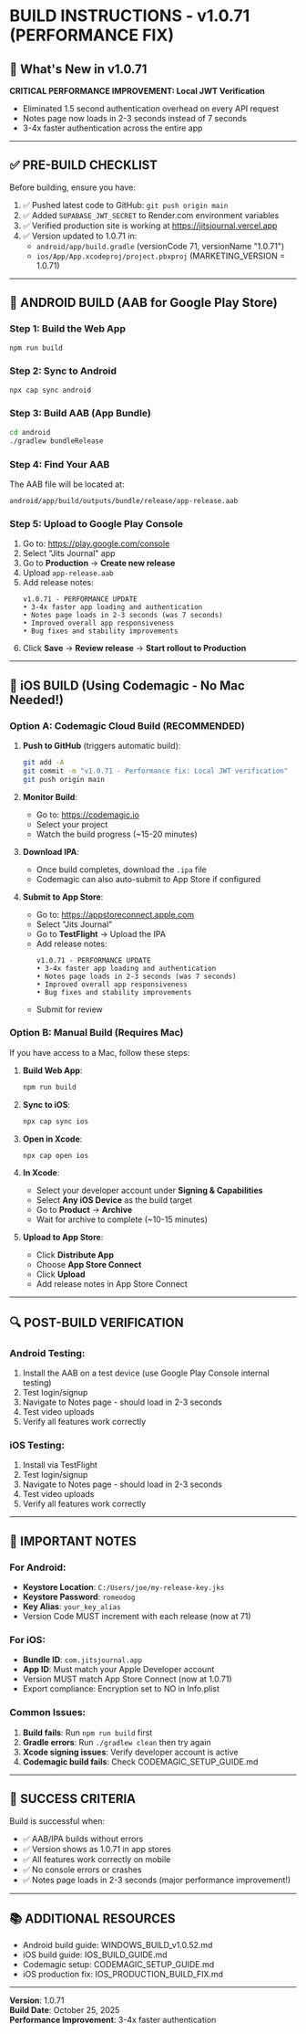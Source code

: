 # BUILD INSTRUCTIONS - v1.0.71 (PERFORMANCE FIX)

## 🚀 What's New in v1.0.71
**CRITICAL PERFORMANCE IMPROVEMENT: Local JWT Verification**
- Eliminated 1.5 second authentication overhead on every API request
- Notes page now loads in 2-3 seconds instead of 7 seconds
- 3-4x faster authentication across the entire app

---

## ✅ PRE-BUILD CHECKLIST

Before building, ensure you have:
1. ✅ Pushed latest code to GitHub: `git push origin main`
2. ✅ Added `SUPABASE_JWT_SECRET` to Render.com environment variables
3. ✅ Verified production site is working at https://jitsjournal.vercel.app
4. ✅ Version updated to 1.0.71 in:
   - `android/app/build.gradle` (versionCode 71, versionName "1.0.71")
   - `ios/App/App.xcodeproj/project.pbxproj` (MARKETING_VERSION = 1.0.71)

---

## 📱 ANDROID BUILD (AAB for Google Play Store)

### Step 1: Build the Web App
```bash
npm run build
```

### Step 2: Sync to Android
```bash
npx cap sync android
```

### Step 3: Build AAB (App Bundle)
```bash
cd android
./gradlew bundleRelease
```

### Step 4: Find Your AAB
The AAB file will be located at:
```
android/app/build/outputs/bundle/release/app-release.aab
```

### Step 5: Upload to Google Play Console
1. Go to: https://play.google.com/console
2. Select "Jits Journal" app
3. Go to **Production** → **Create new release**
4. Upload `app-release.aab`
5. Add release notes:
   ```
   v1.0.71 - PERFORMANCE UPDATE
   • 3-4x faster app loading and authentication
   • Notes page loads in 2-3 seconds (was 7 seconds)
   • Improved overall app responsiveness
   • Bug fixes and stability improvements
   ```
6. Click **Save** → **Review release** → **Start rollout to Production**

---

## 🍎 iOS BUILD (Using Codemagic - No Mac Needed!)

### Option A: Codemagic Cloud Build (RECOMMENDED)

1. **Push to GitHub** (triggers automatic build):
   ```bash
   git add -A
   git commit -m "v1.0.71 - Performance fix: Local JWT verification"
   git push origin main
   ```

2. **Monitor Build**:
   - Go to: https://codemagic.io
   - Select your project
   - Watch the build progress (~15-20 minutes)

3. **Download IPA**:
   - Once build completes, download the `.ipa` file
   - Codemagic can also auto-submit to App Store if configured

4. **Submit to App Store**:
   - Go to: https://appstoreconnect.apple.com
   - Select "Jits Journal"
   - Go to **TestFlight** → Upload the IPA
   - Add release notes:
     ```
     v1.0.71 - PERFORMANCE UPDATE
     • 3-4x faster app loading and authentication
     • Notes page loads in 2-3 seconds (was 7 seconds)
     • Improved overall app responsiveness
     • Bug fixes and stability improvements
     ```
   - Submit for review

### Option B: Manual Build (Requires Mac)

If you have access to a Mac, follow these steps:

1. **Build Web App**:
   ```bash
   npm run build
   ```

2. **Sync to iOS**:
   ```bash
   npx cap sync ios
   ```

3. **Open in Xcode**:
   ```bash
   npx cap open ios
   ```

4. **In Xcode**:
   - Select your developer account under **Signing & Capabilities**
   - Select **Any iOS Device** as the build target
   - Go to **Product** → **Archive**
   - Wait for archive to complete (~10-15 minutes)

5. **Upload to App Store**:
   - Click **Distribute App**
   - Choose **App Store Connect**
   - Click **Upload**
   - Add release notes in App Store Connect

---

## 🔍 POST-BUILD VERIFICATION

### Android Testing:
1. Install the AAB on a test device (use Google Play Console internal testing)
2. Test login/signup
3. Navigate to Notes page - should load in 2-3 seconds
4. Test video uploads
5. Verify all features work correctly

### iOS Testing:
1. Install via TestFlight
2. Test login/signup
3. Navigate to Notes page - should load in 2-3 seconds
4. Test video uploads
5. Verify all features work correctly

---

## 📝 IMPORTANT NOTES

### For Android:
- **Keystore Location**: `C:/Users/joe/my-release-key.jks`
- **Keystore Password**: `romeodog`
- **Key Alias**: `your_key_alias`
- Version Code MUST increment with each release (now at 71)

### For iOS:
- **Bundle ID**: `com.jitsjournal.app`
- **App ID**: Must match your Apple Developer account
- Version MUST match App Store Connect (now at 1.0.71)
- Export compliance: Encryption set to NO in Info.plist

### Common Issues:
1. **Build fails**: Run `npm run build` first
2. **Gradle errors**: Run `./gradlew clean` then try again
3. **Xcode signing issues**: Verify developer account is active
4. **Codemagic build fails**: Check CODEMAGIC_SETUP_GUIDE.md

---

## 🎯 SUCCESS CRITERIA

Build is successful when:
- ✅ AAB/IPA builds without errors
- ✅ Version shows as 1.0.71 in app stores
- ✅ All features work correctly on mobile
- ✅ No console errors or crashes
- ✅ Notes page loads in 2-3 seconds (major performance improvement!)

---

## 📚 ADDITIONAL RESOURCES

- Android build guide: WINDOWS_BUILD_v1.0.52.md
- iOS build guide: IOS_BUILD_GUIDE.md
- Codemagic setup: CODEMAGIC_SETUP_GUIDE.md
- iOS production fix: IOS_PRODUCTION_BUILD_FIX.md

---

**Version**: 1.0.71  
**Build Date**: October 25, 2025  
**Performance Improvement**: 3-4x faster authentication
